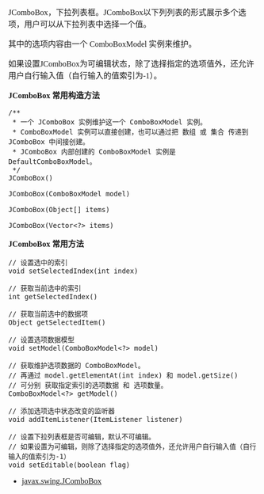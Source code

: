 <font face="SimSun" size=3>

JComboBox，下拉列表框。JComboBox以下列列表的形式展示多个选项，用户可以从下拉列表中选择一个值。

其中的选项内容由一个 ComboBoxModel 实例来维护。

如果设置JComboBox为可编辑状态，除了选择指定的选项值外，还允许用户自行输入值（自行输入的值索引为-1）。

**JComboBox 常用构造方法**

~~~
/**
 * 一个 JComboBox 实例维护这一个 ComboBoxModel 实例。
 * ComboBoxModel 实例可以直接创建，也可以通过把 数组 或 集合 传递到 JComboBox 中间接创建。
 * JComboBox 内部创建的 ComboBoxModel 实例是 DefaultComboBoxModel。
 */
JComboBox()

JComboBox(ComboBoxModel model)

JComboBox(Object[] items)

JComboBox(Vector<?> items)

~~~

**JComboBox 常用方法**

~~~
// 设置选中的索引
void setSelectedIndex(int index)

// 获取当前选中的索引
int getSelectedIndex()

// 获取当前选中的数据项
Object getSelectedItem()

// 设置选项数据模型
void setModel(ComboBoxModel<?> model)

// 获取维护选项数据的 ComboBoxModel。
// 再通过 model.getElementAt(int index) 和 model.getSize() 
// 可分别 获取指定索引的选项数据 和 选项数量。
ComboBoxModel<?> getModel()

// 添加选项选中状态改变的监听器
void addItemListener(ItemListener listener)

// 设置下拉列表框是否可编辑，默认不可编辑。
// 如果设置为可编辑，则除了选择指定的选项值外，还允许用户自行输入值（自行输入的值索引为-1）
void setEditable(boolean flag)

~~~



- [javax.swing.JComboBox](https://docs.oracle.com/javase/8/docs/api/javax/swing/JComboBox.html)

</font>